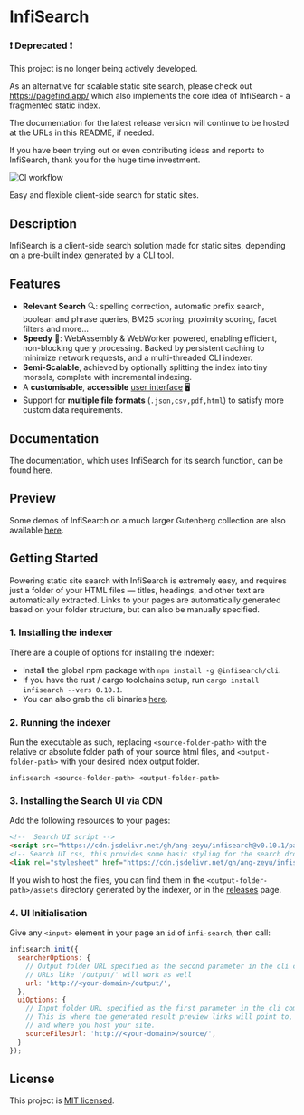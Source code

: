 # InfiSearch

### ❗ Deprecated ❗

This project is no longer being actively developed.

As an alternative for scalable static site search, please check out https://pagefind.app/ which also implements the core idea of InfiSearch - a fragmented static index.

The documentation for the latest release version will continue to be hosted at the URLs in this README, if needed.

If you have been trying out or even contributing ideas and reports to InfiSearch, thank you for the huge time investment.

![CI workflow](https://github.com/ang-zeyu/infisearch/actions/workflows/ci.yml/badge.svg)

Easy and flexible client-side search for static sites.

## Description

InfiSearch is a client-side search solution made for static sites, depending on a pre-built index generated by a CLI tool.

## Features

- **Relevant Search** 🔍: spelling correction, automatic prefix search, boolean and phrase queries, BM25 scoring, proximity scoring, facet filters and more...
- **Speedy** 🏇: WebAssembly & WebWorker powered, enabling efficient, non-blocking query processing. Backed by persistent caching to minimize network requests, and a multi-threaded  CLI indexer.
- **Semi-Scalable**, achieved by optionally splitting the index into tiny morsels, complete with incremental indexing.
- A **customisable**, **accessible** [user interface](https://ang-zeyu.github.io/infisearch-website/infisearch/search_configuration_styling.html) 🖥️
- Support for **multiple file formats** (`.json,csv,pdf,html`) to satisfy more custom data requirements.

## Documentation

The documentation, which uses InfiSearch for its search function, can be found [here](https://ang-zeyu.github.io/infisearch-website/infisearch/getting_started.html).

## Preview

Some demos of InfiSearch on a much larger Gutenberg collection are also available [here](https://ang-zeyu.github.io/infisearch-website).

## Getting Started

Powering static site search with InfiSearch is extremely easy, and requires just a folder of your HTML files — titles, headings, and other text are automatically extracted. Links to your pages are automatically generated based on your folder structure, but can also be manually specified.

### 1. Installing the indexer

There are a couple of options for installing the indexer:
- Install the global npm package with `npm install -g @infisearch/cli`.
- If you have the rust / cargo toolchains setup, run `cargo install infisearch --vers 0.10.1`.
- You can also grab the cli binaries [here](https://github.com/ang-zeyu/infisearch/releases).

### 2. Running the indexer

Run the executable as such, replacing `<source-folder-path>` with the relative or absolute folder path of your source html files, and `<output-folder-path>` with your desired index output folder.

```
infisearch <source-folder-path> <output-folder-path>
```

### 3. Installing the Search UI via CDN

Add the following resources to your pages:

```html
<!--  Search UI script -->
<script src="https://cdn.jsdelivr.net/gh/ang-zeyu/infisearch@v0.10.1/packages/search-ui/dist/search-ui.ascii.bundle.js"></script>
<!-- Search UI css, this provides some basic styling for the search dropdown, and can be omitted if desired -->
<link rel="stylesheet" href="https://cdn.jsdelivr.net/gh/ang-zeyu/infisearch@v0.10.1/packages/search-ui/dist/search-ui-light.css" />
```

If you wish to host the files, you can find them in the `<output-folder-path>/assets` directory generated by the indexer, or in the [releases](https://github.com/ang-zeyu/infisearch/releases) page.

### 4. UI Initialisation

Give any `<input>` element in your page an `id` of `infi-search`, then call:

```js
infisearch.init({
  searcherOptions: {
    // Output folder URL specified as the second parameter in the cli command
    // URLs like '/output/' will work as well
    url: 'http://<your-domain>/output/',
  },
  uiOptions: {
    // Input folder URL specified as the first parameter in the cli command
    // This is where the generated result preview links will point to,
    // and where you host your site.
    sourceFilesUrl: 'http://<your-domain>/source/',
  }
});
```

## License

This project is [MIT licensed](./LICENSE.md).

